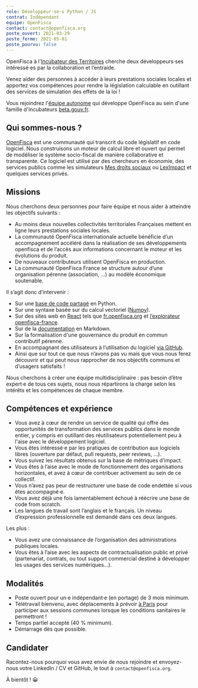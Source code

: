 ```yaml
---
role: Développeur·se·s Python / JS
contrat: Indépendant
equipe: OpenFisca
contact: contact@openfisca.org
poste_ouvert: 2021-03-29
poste_ferme: 2021-05-01
poste_pourvu: false
---
```


OpenFisca à l'[Incubateur des Territoires](https://incubateur.anct.gouv.fr/a-propos/) cherche deux développeurs·ses intéressé·es par la collaboration et l’entraide.

Venez aider des personnes à accéder à leurs prestations sociales locales et apportez vos compétences pour rendre la législation calculable en outillant des services de simulation des effets de la loi !

Vous rejoindrez l'[équipe autonome](https://blog.beta.gouv.fr/general/2016/11/28/equipes-autonomes/) qui développe OpenFisca au sein d'une famille d'incubateurs [beta.gouv.fr](https://beta.gouv.fr/approche/).

## Qui sommes-nous ?

[OpenFisca](https://openfisca.org/fr/) est une communauté qui transcrit du code législatif en code logiciel. Nous construisons un moteur de calcul libre et ouvert qui permet de modéliser le système socio-fiscal de manière collaborative et transparente. Ce logiciel est utilisé par des chercheurs en économie, des services publics comme les simulateurs [Mes droits sociaux](http://mesdroitssociaux.gouv.fr) ou [LexImpact](/startups/leximpact.html) et quelques services privés.

## Missions

Nous cherchons deux personnes pour faire équipe et nous aider à atteindre les objectifs suivants :

- Au moins deux nouvelles collectivités territoriales Françaises mettent en ligne leurs prestations sociales locales.
- La communauté OpenFisca internationale actuelle bénéficie d’un accompagnement accéléré dans la réalisation de ses développements openfisca et de l’accès aux informations concernant le moteur et les évolutions du produit.
- De nouveaux contributeurs utilisent OpenFisca en production.
- La communauté OpenFisca France se structure autour d’une organisation pérenne (association, …) au modèle économique soutenable.


Il s’agit donc d’intervenir :


- Sur une [base de code partagé](https://github.com/openfisca) en Python.
- Sur une syntaxe basée sur du calcul vectoriel ([Numpy](https://numpy.org/devdocs/release/1.18.0-notes.html)).
- Sur des sites web en [React](https://fr.reactjs.org) tels que [fr.openfisca.org](https://github.com/openfisca/fr.openfisca.org) et [l’explorateur openfisca-france](https://github.com/openfisca/legislation-explorer).
- Sur de la [documentation](https://github.com/openfisca/openfisca-doc) en Markdown.
- Sur la formalisation d'une gouvernance du produit en commun contributif pérenne.
- En accompagnant des utilisateurs à l’utilisation du logiciel [via GitHub](https://github.com/openfisca/openfisca-france/issues). 
- Ainsi que sur tout ce que nous n’avons pas vu mais que vous nous ferez découvrir et qui peut nous rapprocher de nos objectifs communs et d’usagers satisfaits !


Nous cherchons à créer une équipe multidisciplinaire : pas besoin d’être expert·e de tous ces sujets, nous nous répartirons la charge selon les intérêts et les compétences de chaque membre.

## Compétences et expérience

-   Vous avez à cœur de rendre un service de qualité qui offre des opportunités de transformation des services publics dans le monde entier, y compris en outillant des réutilisateurs potentiellement peu à l'aise avec le développement logiciel.
-   Vous êtes intéressé·e par les pratiques de contribution aux logiciels libres (ouverture par défaut, pull requests, peer reviews, …).
-   Vous suivez les résultats obtenus sur la base de métriques d’impact.
-   Vous êtes à l’aise avec le mode de fonctionnement des organisations horizontales, et avez à cœur de contribuer activement au sein de ce collectif.
-   Vous n’avez pas peur de restructurer une base de code endettée si vous êtes accompagné·e.
-   Vous avez déjà une fois lamentablement échoué à réécrire une base de code from scratch.
-   Les langues de travail sont l’anglais et le français. Un niveau d’expression professionnelle est demandé dans ces deux langues.

Les plus : 

-   Vous avez une connaissance de l’organisation des administrations publiques locales.
-   Vous êtes à l’aise avec les aspects de contractualisation public et privé (partenariat, contrats, ou tout support commercial destiné à développer les usages des services numériques…).

## Modalités

-   Poste ouvert pour un·e indépendant·e (en portage) de 3 mois minimum.
-   Télétravail bienvenu, avec déplacements à prévoir [à Paris](https://goo.gl/maps/d9nzETo842qEcNxw9) pour participer aux sessions communes lorsque les conditions sanitaires le permettront !
-   Temps partiel accepté (40 % minimum).
-   Démarrage dès que possible.

## Candidater

Racontez-nous pourquoi vous avez envie de nous rejoindre et envoyez-nous votre LinkedIn / CV et GitHub, le tout à `contact@openfisca.org`.

À bientôt ! 😀
